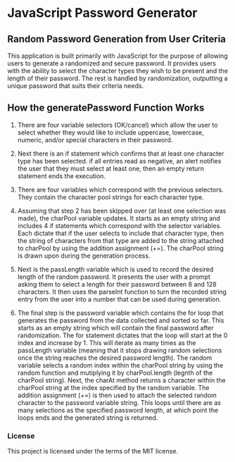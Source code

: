 # JavaScript Password Generator

## Random Password Generation from User Criteria

This application is built primarily with JavaScript for the purpose of allowing users to generate a randomized and secure password. It provides users with the ability to select the character types they wish to be present and the length of their password. The rest is handled by randomization, outputting a unique password that suits their criteria needs. 

## How the generatePassword Function Works

1. There are four variable selectors (OK/cancel) which allow the user to select whether they would like to include uppercase, lowercase, numeric, and/or special characters in their password.

2. Next there is an if statement which confirms that at least one character type has been selected. if all entries read as negative, an alert notifies the user that they must select at least one, then an empty return statement ends the execution.

3. There are four variables which correspond with the previous selectors. They contain the character pool strings for each character type. 

4. Assuming that step 2 has been skipped over (at least one selection was made), the charPool variable updates. It starts as an empty string and includes 4 if statements which correspond with the selector variables. Each dictate that if the user selects to include that character type, then the string of characters from that type are added to the string attached to charPool by using the addition assignment (+=). The charPool string is drawn upon during the generation process.

5. Next is the passLength variable which is used to record the desired length of the random password. It presents the user with a prompt asking them to select a length for their password between 8 and 128 characters. It then uses the parseInt function to turn the recorded string entry from the user into a number that can be used during generation.

6. The final step is the password variable which contains the for loop that generates the password from the data collected and sorted so far. This starts as an empty string which will contain the final password after randomization. The for statement dictates that the loop will start at the 0 index and increase by 1. This will iterate as many times as the passLength variable (meaning that it stops drawing random selections once the string reaches the desired password length). The random variable selects a random index within the charPool string by using the random function and mutiplying it by charPool.length (legnth of the charPool string). Next, the charAt method returns a character within the charPool string at the index specified by the random variable. The addition assignment (+=) is then used to attach the selected random character to the password variable string. This loops until there are as many selections as the specified password length, at which point the loops ends and the generated string is returned. 

### License

This project is licensed under the terms of the MIT license.